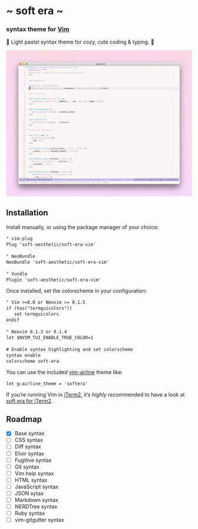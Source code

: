 # \~ soft era \~

### syntax theme for [Vim](https://www.vim.org/)

🌸 Light pastel syntax theme for cozy, cute coding & typing. 🌱

![soft era syntax theme screenshot](screenshot.jpg)

## Installation

Install manually, or using the package manager of your choice:

```viml
" vim-plug
Plug 'soft-aesthetic/soft-era-vim'

" NeoBundle
NeoBundle 'soft-aesthetic/soft-era-vim'

" Vundle
Plugin 'soft-aesthetic/soft-era-vim'
```

Once installed, set the colorscheme in your configuration:

```viml
" Vim >=8.0 or Neovim >= 0.1.5
if (has("termguicolors"))
   set termguicolors
endif

" Neovim 0.1.3 or 0.1.4
let $NVIM_TUI_ENABLE_TRUE_COLOR=1

# Enable syntax highlighting and set colorscheme
syntax enable
colorscheme soft-era
```

You can use the included [vim-airline](https://github.com/vim-airline/vim-airline)
theme like:

```viml
let g:airline_theme = 'softera'
```

If you’re running Vim in [iTerm2](https://www.iterm2.com/), it’s *highly* recommended
to have a look at [soft era for iTerm2](https://github.com/soft-aesthetic/soft-era-iterm2).

## Roadmap

* [x] Base syntax
* [ ] CSS syntax
* [ ] Diff syntax
* [ ] Elixir syntax
* [ ] Fugitive syntax
* [ ] Git syntax
* [ ] Vim help syntax
* [ ] HTML syntax
* [ ] JavaScript syntax
* [ ] JSON sytax
* [ ] Markdown syntax
* [ ] NERDTree syntax
* [ ] Ruby syntax
* [ ] vim-gitgutter syntax
